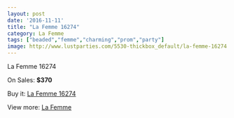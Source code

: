 ```yaml
---
layout: post
date: '2016-11-11'
title: "La Femme 16274"
category: La Femme
tags: ["beaded","femme","charming","prom","party"]
image: http://www.lustparties.com/5530-thickbox_default/la-femme-16274.jpg
---
```

La Femme 16274

On Sales: **$370**
<a href="https://www.lustparties.com/en/la-femme/1861-la-femme-16274.html"><amp-img layout="responsive" width="600" height="600" src="//www.lustparties.com/5530-thickbox_default/la-femme-16274.jpg" alt="La Femme 16274 0" /></a>
<a href="https://www.lustparties.com/en/la-femme/1861-la-femme-16274.html"><amp-img layout="responsive" width="600" height="600" src="//www.lustparties.com/5531-thickbox_default/la-femme-16274.jpg" alt="La Femme 16274 1" /></a>

Buy it: [La Femme 16274](https://www.lustparties.com/en/la-femme/1861-la-femme-16274.html "La Femme 16274")

View more: [La Femme](https://www.lustparties.com/en/4-la-femme "La Femme")
